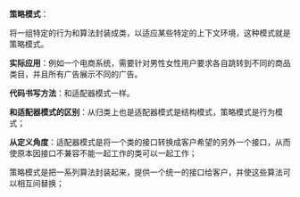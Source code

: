 

**策略模式**：

将一组特定的行为和算法封装成类，以适应某些特定的上下文环境，这种模式就是策略模式。

**实际应用**：例如一个电商系统，需要针对男性女性用户要求各自跳转到不同的商品类目，并且所有广告展示不同的广告。

**代码书写方法**：和适配器模式一样。

**和适配器模式的区别**：从归类上也是适配器模式是结构模式，策略模式是行为模式；

**从定义角度**：适配器模式是将一个类的接口转换成客户希望的另外一个接口，从而使原本因接口不兼容不能一起工作的类可以一起工作；

策略模式是把一系列算法封装起来，提供一个统一的接口给客户，并使这些算法可以相互间替换；